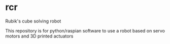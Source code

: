 # rcr
Rubik's cube solving robot

This repository is for python/raspian software to use a robot based on servo motors and 3D printed actuators
